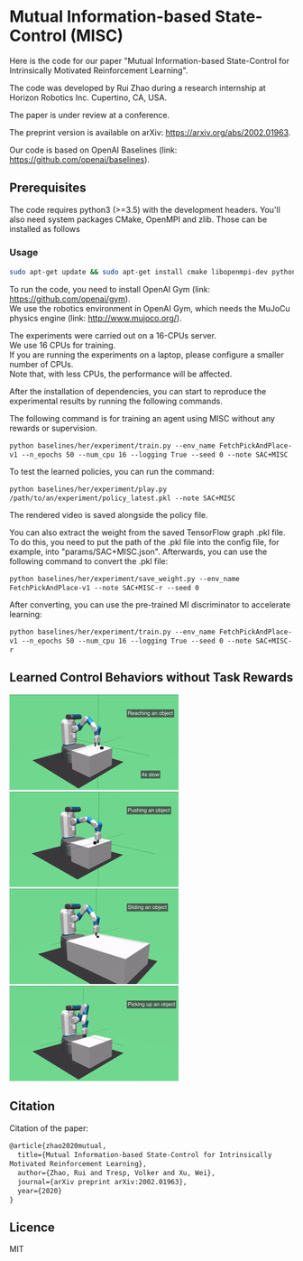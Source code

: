 # Mutual Information-based State-Control (MISC)

Here is the code for our paper "Mutual Information-based State-Control for Intrinsically Motivated Reinforcement Learning".

The code was developed by Rui Zhao during a research internship at Horizon Robotics Inc. Cupertino, CA, USA.

The paper is under review at a conference.

The preprint version is available on arXiv: https://arxiv.org/abs/2002.01963.

Our code is based on OpenAI Baselines (link: https://github.com/openai/baselines).   

## Prerequisites  

The code requires python3 (>=3.5) with the development headers. You'll also need system packages CMake, OpenMPI and zlib. Those can be installed as follows  

### Usage  
    
```bash
sudo apt-get update && sudo apt-get install cmake libopenmpi-dev python3-dev zlib1g-dev
```

To run the code, you need to install OpenAI Gym (link: https://github.com/openai/gym).  
We use the robotics environment in OpenAI Gym, which needs the MuJoCu physics engine (link: http://www.mujoco.org/).   

The experiments were carried out on a 16-CPUs server.  
We use 16 CPUs for training.  
If you are running the experiments on a laptop, please configure a smaller number of CPUs.  
Note that, with less CPUs, the performance will be affected.  

After the installation of dependencies, you can start to reproduce the experimental results by running the following commands.

The following command is for training an agent using MISC without any rewards or supervision.
```
python baselines/her/experiment/train.py --env_name FetchPickAndPlace-v1 --n_epochs 50 --num_cpu 16 --logging True --seed 0 --note SAC+MISC
```
To test the learned policies, you can run the command:  
```
python baselines/her/experiment/play.py /path/to/an/experiment/policy_latest.pkl --note SAC+MISC
```
The rendered video is saved alongside the policy file.

You can also extract the weight from the saved TensorFlow graph .pkl file.
To do this, you need to put the path of the .pkl file into the config file, for example, into "params/SAC+MISC.json".
Afterwards, you can use the following command to convert the .pkl file:
```
python baselines/her/experiment/save_weight.py --env_name FetchPickAndPlace-v1 --note SAC+MISC-r --seed 0
```

After converting, you can use the pre-trained MI discriminator to accelerate learning:
```
python baselines/her/experiment/train.py --env_name FetchPickAndPlace-v1 --n_epochs 50 --num_cpu 16 --logging True --seed 0 --note SAC+MISC-r
```

## Learned Control Behaviors without Task Rewards

<img width="300" height="" src="/demos/reach.gif"> <img width="300" height="" src="/demos/push.gif">
<img width="300" height="" src="/demos/slide.gif"> <img width="300" height="" src="/demos/pick.gif">

## Citation

Citation of the paper:

```
@article{zhao2020mutual,
  title={Mutual Information-based State-Control for Intrinsically Motivated Reinforcement Learning},
  author={Zhao, Rui and Tresp, Volker and Xu, Wei},
  journal={arXiv preprint arXiv:2002.01963},
  year={2020}
}
```

## Licence

MIT
